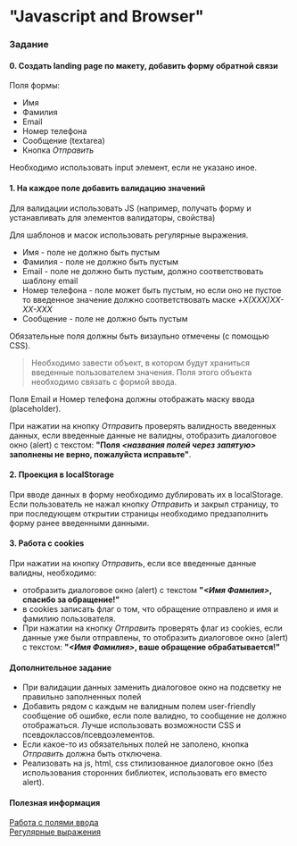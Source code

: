 # "Javascript and Browser"

### Задание
#### 0. Создать landing page по макету, добавить форму обратной связи

Поля формы:
* Имя
* Фамилия
* Email
* Номер телефона
* Сообщение (textarea)
* Кнопка *Отправить*

Необходимо использовать input элемент, если не указано иное.

#### 1. На каждое поле добавить валидацию значений
Для валидации использовать JS (например, получать форму и устанавливать для элементов валидаторы, свойства)

Для шаблонов и масок использовать регулярные выражения.
* Имя - поле не должно быть пустым
* Фамилия - поле не должно быть пустым
* Email - поле не должно быть пустым, должно соответствовать шаблону email
* Номер телефона - поле может быть пустым, 
  но если оно не пустое то введенное значение должно соответствовать маске *+X(XXX)XX-XX-XXX*
* Сообщение - поле не должно быть пустым

Обязательные поля должны быть визаульно отмечены (с помощью CSS).

> Необходимо завести объект, в котором будут храниться введенные пользователем значения. Поля этого объекта необходимо связать с формой ввода.

Поля Email и Номер телефона должны отображать маску ввода (placeholder).

При нажатии на кнопку *Отправить* проверять валидность введенных данных, 
если введенные данные не валидны, отобразить диалоговое окно (alert) 
с текстом: **"Поля *<названия полей через запятую>* заполнены не верно, пожалуйста исправьте"**.

#### 2. Проекция в localStorage

При вводе данных в форму необходимо дублировать их в localStorage.
Если пользователь не нажал кнопку *Отправить* и закрыл страницу, 
то при последующем открытии страницы необходимо предзаполнить форму ранее введенными данными.

#### 3. Работа с cookies
При нажатии на кнопку *Отправить*, если все введенные данные валидны, необходимо:

* отобразить диалоговое окно (alert) с текстом **"*<Имя Фамилия>*, спасибо за обращение!"**
* в cookies записать флаг о том, что обращение отправлено и имя и фамилию пользователя.
* При нажатии на кнопку *Отправить* проверять флаг из cookies, если данные уже были отправлены, 
  то отобразить диалоговое окно (alert) с текстом: **"*<Имя Фамилия>*, ваше обращение обрабатывается!"**


#### Дополнительное задание
* При валидации данных заменить диалоговое окно на подсветку не правильно заполненных полей
* Добавить рядом с каждым не валидным полем user-friendly сообщение об ошибке, 
  если поле валидно, то сообщение не должно отображаться. 
  Лучше использовать возможности CSS и псевдоклассов/псевдоэлементов.
* Если какое-то из обязательных полей не заполено, кнопка *Отправить* должна быть отключена.
* Реализовать на js, html, css стилизованное диалоговое окно 
  (без использования сторонних библиотек, использовать его вместо alert).

#### Полезная информация
[Работа с полями ввода](https://learn.javascript.ru/events-change-input)  
[Регулярные выражения](https://learn.javascript.ru/regular-expressions)
